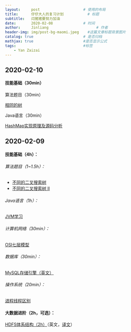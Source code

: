 ```yaml
---
layout:     post                    # 使用的布局
title:      仔仔大人的复习计划           # 标题 
subtitle:   闫猪猪要努力加油 
date:       2020-02-08              # 时间
author:     Jinliang                      # 作者
header-img: img/post-bg-maomi.jpeg    #这篇文章标题背景图片
catalog: true                       # 是否归档
mathjax: true                       #是否显示公式
tags:                               #标签
    - Yan Zaizai
---
```


## 2020-02-10

#### 技能基础（30min）

算法题目（30min）

[相同的树](https://leetcode-cn.com/problems/same-tree/)

Java语言（30min）

[HashMap实现原理及源码分析](https://www.cnblogs.com/chengxiao/p/6059914.html)



## 2020-02-09

#### 技能基础（4h）：

###### 算法题目（1~1.5h）：

- [不同的二叉搜索树](https://leetcode-cn.com/problems/unique-binary-search-trees/)
- [不同的二叉搜索树 II](https://leetcode-cn.com/problems/unique-binary-search-trees-ii/)

###### Java语言（1h）：

[JVM学习](https://blog.csdn.net/Perfecti/article/details/88536880)

###### 计算机网络（30min）：

[OSI七层模型](https://blog.csdn.net/yaopeng_2005/article/details/7064869)

###### 数据库（30min）：

[MySQL存储引擎（英文）](https://dev.mysql.com/doc/refman/8.0/en/storage-engines.html)

###### 操作系统（20min）：

[进程线程区别](https://blog.csdn.net/mxsgoden/article/details/8821936)



#### 大数据进阶（2h，可选）：

[HDFS体系结构（2h）](https://hadoop.apache.org/docs/current/hadoop-project-dist/hadoop-hdfs/HdfsDesign.html)（英文，[译文]([https://jinliangxx.github.io/2019/11/29/Big-Data-HDFS%E4%BD%93%E7%B3%BB%E7%BB%93%E6%9E%84/](https://jinliangxx.github.io/2019/11/29/Big-Data-HDFS体系结构/))）






